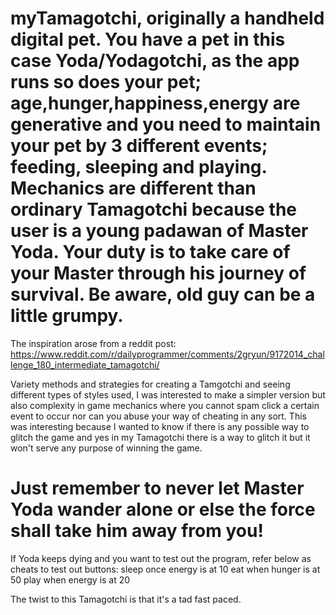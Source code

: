 # myTamagotchi, originally a handheld digital pet. You have a pet in this case Yoda/Yodagotchi, as the app runs so does your pet; age,hunger,happiness,energy are generative and you need to maintain your pet by 3 different events; feeding, sleeping and playing. Mechanics are different than ordinary Tamagotchi because the user is a young padawan of Master Yoda. Your duty is to take care of your Master through his journey of survival. Be aware, old guy can be a little grumpy.

The inspiration arose from a reddit post:
https://www.reddit.com/r/dailyprogrammer/comments/2gryun/9172014_challenge_180_intermediate_tamagotchi/

Variety methods and strategies for creating a Tamgotchi and seeing different types of styles used, I was interested to make a simpler version but also complexity in game mechanics where you cannot spam click a certain event to occur nor can you abuse your way of cheating in any sort. This was interesting because I wanted to know if there is any possible way to glitch the game and yes in my Tamagotchi there is a way to glitch it but it won't serve any purpose of winning the game.

Just remember to never let Master Yoda wander alone or else the force shall take him away from you!
======================================================================
If Yoda keeps dying and you want to test out the program, refer below as cheats to test out buttons:
sleep once energy is at 10
eat when hunger is at 50
play when energy is at 20

The twist to this Tamagotchi is that it's a tad fast paced.
